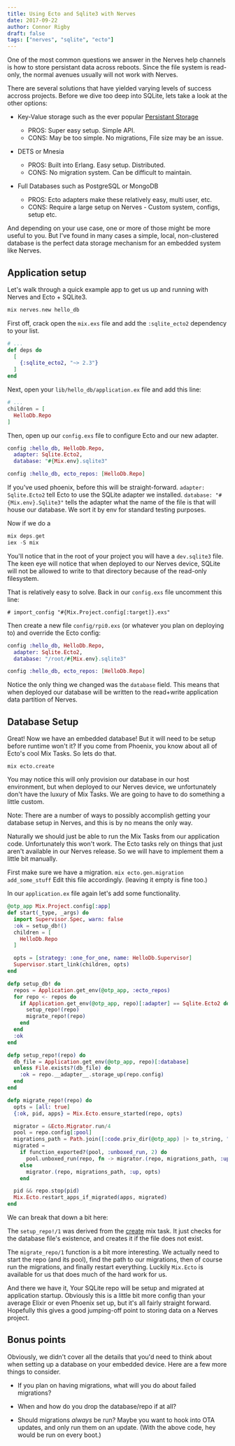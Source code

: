 ```yaml
---
title: Using Ecto and Sqlite3 with Nerves
date: 2017-09-22
author: Connor Rigby
draft: false
tags: ["nerves", "sqlite", "ecto"]
---
```


One of the most common questions we answer in the Nerves help channels is how to
store persistant data across reboots.  Since the file system is read-only, the
normal avenues usually will not work with Nerves.

There are several solutions that have yielded varying levels of success accross
projects. Before we dive too deep into SQLite, lets take a look at the other
options:

<!--more-->

* Key-Value storage such as the ever popular [Persistant Storage](https://github.com/cellulose/persistent_storage)
  * PROS: Super easy setup. Simple API.
  * CONS: May be too simple. No migrations, File size may be an issue.

* DETS or Mnesia
  * PROS: Built into Erlang. Easy setup. Distributed.
  * CONS: No migration system. Can be difficult to maintain.

* Full Databases such as PostgreSQL or MongoDB
  * PROS: Ecto adapters make these relatively easy, multi user, etc.
  * CONS: Require a large setup on Nerves - Custom system, configs, setup etc.

And depending on your use case, one or more of those might be more useful to
you.  But I've found in many cases a simple, local, non-clustered database is
the perfect data storage mechanism for an embedded system like Nerves.

## Application setup
Let's walk through a quick example app to get us up and running with Nerves and
Ecto + SQLite3.

```elixir
mix nerves.new hello_db
```

First off, crack open the `mix.exs` file and add the `:sqlite_ecto2` dependency
to your list.

```elixir
# ...
def deps do
  [
    {:sqlite_ecto2, "~> 2.3"}
  ]
end
```

Next, open your `lib/hello_db/application.ex` file and add this line:

```elixir
# ...
children = [
  HelloDb.Repo
]
```

Then, open up our `config.exs` file to configure Ecto and our new adapter.
```elixir
config :hello_db, HelloDb.Repo,
  adapter: Sqlite.Ecto2,
  database: "#{Mix.env}.sqlite3"

config :hello_db, ecto_repos: [HelloDb.Repo]
```

If you've used phoenix, before this will be straight-forward.
`adapter: Sqlite.Ecto2` tell Ecto to use the SQLite adapter we installed.
`database: "#{Mix.env}.Sqlite3"` tells the adapter what the name of the file is
that will house our database. We sort it by env for standard testing purposes.

Now if we do a
```elixir
mix deps.get
iex -S mix
```

You'll notice that in the root of your project you will have a `dev.sqlite3`
file.  The keen eye will notice that when deployed to our Nerves device, SQLite
will not be allowed to write to that directory because of the read-only
filesystem.

That is relatively easy to solve. Back in our `config.exs` file uncomment this
line:
```
# import_config "#{Mix.Project.config[:target]}.exs"
```

Then create a new file `config/rpi0.exs` (or whatever you plan on deploying to)
and override the Ecto config:

```elixir
config :hello_db, HelloDb.Repo,
  adapter: Sqlite.Ecto2,
  database: "/root/#{Mix.env}.sqlite3"

config :hello_db, ecto_repos: [HelloDb.Repo]
```
Notice the only thing we changed was the `database` field. This means that when
deployed our database will be written to the read+write application data
partition of Nerves.


## Database Setup
Great! Now we have an embedded database! But it will need to be setup before
runtime won't it?  If you come from Phoenix, you know about all of Ecto's cool
Mix Tasks. So lets do that.

```
mix ecto.create
```

You may notice this will only provision our database in our host environment,
but when deployed to our Nerves device, we unfortunately don't have the luxury
of Mix Tasks. We are going to have to do something a little custom.

Note: There are a number of ways to possibly accomplish getting your database
setup in Nerves, and this is by no means the only way.

Naturally we should just be able to run the Mix Tasks from our application code.
Unfortunately this won't work. The Ecto tasks rely on things that just aren't
available in our Nerves release. So we will have to implement them a little bit
manually.

First make sure we have a migration.  `mix ecto.gen.migration add_some_stuff`
Edit this file accordingly. (leaving it empty is fine too.)

In our `application.ex` file again let's add some functionality.

```elixir
@otp_app Mix.Project.config[:app]
def start(_type, _args) do
  import Supervisor.Spec, warn: false
  :ok = setup_db!()
  children = [
    HelloDb.Repo
  ]

  opts = [strategy: :one_for_one, name: HelloDb.Supervisor]
  Supervisor.start_link(children, opts)
end

defp setup_db! do
  repos = Application.get_env(@otp_app, :ecto_repos)
  for repo <- repos do
    if Application.get_env(@otp_app, repo)[:adapter] == Sqlite.Ecto2 do
      setup_repo!(repo)
      migrate_repo!(repo)
    end
  end
  :ok
end

defp setup_repo!(repo) do
  db_file = Application.get_env(@otp_app, repo)[:database]
  unless File.exists?(db_file) do
    :ok = repo.__adapter__.storage_up(repo.config)
  end
end

defp migrate_repo!(repo) do
  opts = [all: true]
  {:ok, pid, apps} = Mix.Ecto.ensure_started(repo, opts)

  migrator = &Ecto.Migrator.run/4
  pool = repo.config[:pool]
  migrations_path = Path.join([:code.priv_dir(@otp_app) |> to_string, "repo", "migrations"])
  migrated =
    if function_exported?(pool, :unboxed_run, 2) do
      pool.unboxed_run(repo, fn -> migrator.(repo, migrations_path, :up, opts) end)
    else
      migrator.(repo, migrations_path, :up, opts)
    end

  pid && repo.stop(pid)
  Mix.Ecto.restart_apps_if_migrated(apps, migrated)
end
```


We can break that down a bit here:

The `setup_repo!/1` was derived from the
[create](https://github.com/elixir-ecto/ecto/blob/master/lib/mix/tasks/ecto.create.ex)
mix task. It just checks for the database file's existence, and creates it if
the file does not exist.

The `migrate_repo/1` function is a bit more interesting. We actually need to
start the repo (and its pool), find the path to our migrations, then of course
run the migrations, and finally restart everything. Luckily `Mix.Ecto` is
available for us that does much of the hard work for us.

And there we have it, Your SQLite repo will be setup and migrated at application
startup.  Obviously this is a little bit more config than your average Elixir or
even Phoenix set up, but it's all fairly straight forward. Hopefully this gives
a good jumping-off point to storing data on a Nerves project.

## Bonus points

Obviously, we didn't cover all the details that you'd need to think about when
setting up a database on your embedded device. Here are a few more things to
consider.

* If you plan on having migrations, what will you do about failed migrations?

* When and how do you drop the database/repo if at all?

* Should migrations _always_ be run? Maybe you want to hook into OTA updates,
  and only run them on an update. (With the above code, hey would be run on
  every boot.)

